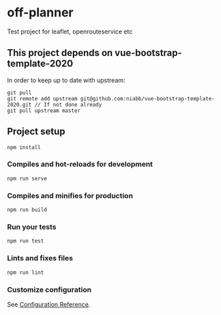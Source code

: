 # off-planner
Test project for leaflet, openrouteservice etc

## This project depends on vue-bootstrap-template-2020
In order to keep up to date with upstream:
```
git pull
git remote add upstream git@github.com:niabb/vue-bootstrap-template-2020.git // If not done already
git pull upstream master
```

## Project setup
```
npm install
```

### Compiles and hot-reloads for development
```
npm run serve
```

### Compiles and minifies for production
```
npm run build
```

### Run your tests
```
npm run test
```

### Lints and fixes files
```
npm run lint
```

### Customize configuration
See [Configuration Reference](https://cli.vuejs.org/config/).
